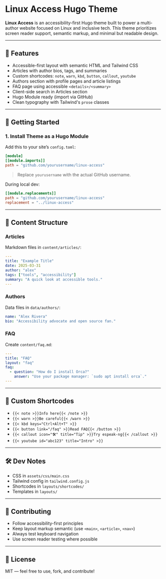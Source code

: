 # Linux Access Hugo Theme

**Linux Access** is an accessibility-first Hugo theme built to power a multi-author website focused on Linux and inclusive tech. This theme prioritizes screen reader support, semantic markup, and minimal but readable design.

---

## 🌟 Features

- Accessible-first layout with semantic HTML and Tailwind CSS
- Articles with author bios, tags, and summaries
- Custom shortcodes: `note`, `warn`, `kbd`, `button`, `callout`, `youtube`
- Authors section with profile pages and article listings
- FAQ page using accessible `<details>/<summary>`
- Client-side search in Articles section
- Hugo Module ready (import via GitHub)
- Clean typography with Tailwind's `prose` classes

---

## 🚀 Getting Started

### 1. Install Theme as a Hugo Module
Add this to your site’s `config.toml`:
```toml
[module]
[[module.imports]]
path = "github.com/yourusername/linux-access"
```

> Replace `yourusername` with the actual GitHub username.

During local dev:
```toml
[[module.replacements]]
path = "github.com/yourusername/linux-access"
replacement = "../linux-access"
```

---

## 🧱 Content Structure

### Articles
Markdown files in `content/articles/`:

```yaml
---
title: "Example Title"
date: 2025-03-31
author: "alex"
tags: ["tools", "accessibility"]
summary: "A quick look at accessible tools."
---
```

### Authors
Data files in `data/authors/`:

```yaml
name: "Alex Rivera"
bio: "Accessibility advocate and open source fan."
```

### FAQ
Create `content/faq.md`:

```yaml
---
title: "FAQ"
layout: "faq"
faq:
  - question: "How do I install Orca?"
    answer: "Use your package manager: `sudo apt install orca`."
---
```

---

## 🧩 Custom Shortcodes

- `{{< note >}}Info here{{< /note >}}`
- `{{< warn >}}Be careful{{< /warn >}}`
- `{{< kbd keys="Ctrl+Alt+T" >}}`
- `{{< button link="/faq" >}}Read FAQ{{< /button >}}`
- `{{< callout icon="🛠" title="Tip" >}}Try espeak-ng{{< /callout >}}`
- `{{< youtube id="abc123" title="Intro" >}}`

---

## 🛠 Dev Notes

- CSS in `assets/css/main.css`
- Tailwind config in `tailwind.config.js`
- Shortcodes in `layouts/shortcodes/`
- Templates in `layouts/`

---

## 🤝 Contributing

- Follow accessibility-first principles
- Keep layout markup semantic (use `<main>`, `<article>`, `<nav>`)
- Always test keyboard navigation
- Use screen reader testing where possible

---

## 📄 License

MIT — feel free to use, fork, and contribute!